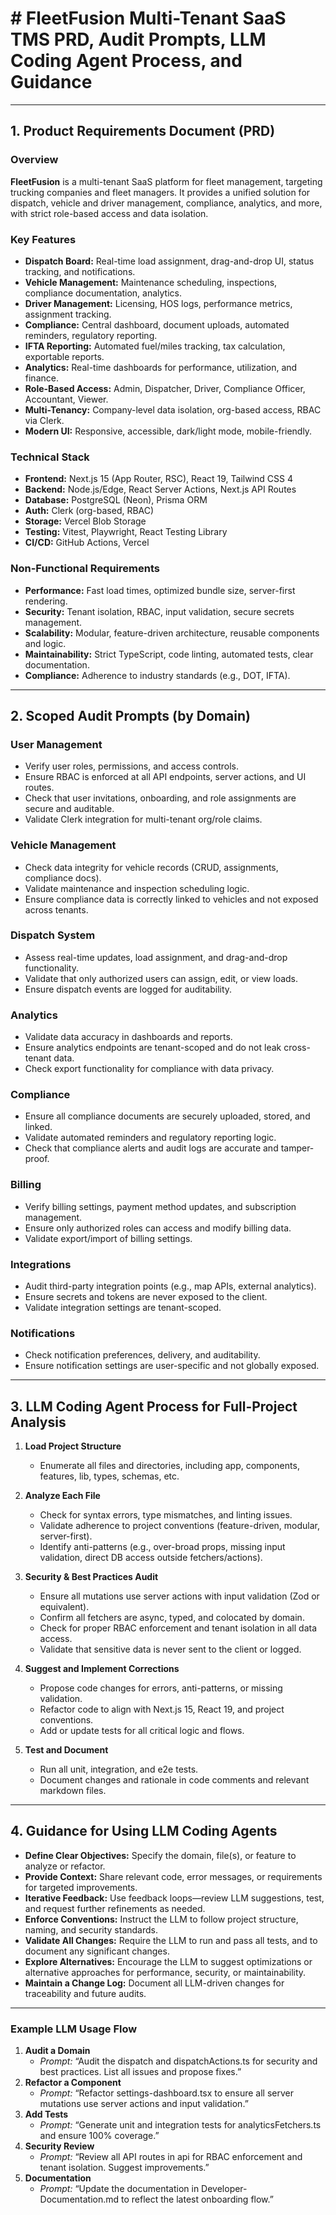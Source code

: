 # # FleetFusion Multi-Tenant SaaS TMS PRD, Audit Prompts, LLM Coding Agent Process, and Guidance

---

## 1. Product Requirements Document (PRD)

### Overview

**FleetFusion** is a multi-tenant SaaS platform for fleet management, targeting trucking companies and fleet managers. It provides a unified solution for dispatch, vehicle and driver management, compliance, analytics, and more, with strict role-based access and data isolation.

### Key Features

- **Dispatch Board:** Real-time load assignment, drag-and-drop UI, status tracking, and notifications.
- **Vehicle Management:** Maintenance scheduling, inspections, compliance documentation, analytics.
- **Driver Management:** Licensing, HOS logs, performance metrics, assignment tracking.
- **Compliance:** Central dashboard, document uploads, automated reminders, regulatory reporting.
- **IFTA Reporting:** Automated fuel/miles tracking, tax calculation, exportable reports.
- **Analytics:** Real-time dashboards for performance, utilization, and finance.
- **Role-Based Access:** Admin, Dispatcher, Driver, Compliance Officer, Accountant, Viewer.
- **Multi-Tenancy:** Company-level data isolation, org-based access, RBAC via Clerk.
- **Modern UI:** Responsive, accessible, dark/light mode, mobile-friendly.

### Technical Stack

- **Frontend:** Next.js 15 (App Router, RSC), React 19, Tailwind CSS 4
- **Backend:** Node.js/Edge, React Server Actions, Next.js API Routes
- **Database:** PostgreSQL (Neon), Prisma ORM
- **Auth:** Clerk (org-based, RBAC)
- **Storage:** Vercel Blob Storage
- **Testing:** Vitest, Playwright, React Testing Library
- **CI/CD:** GitHub Actions, Vercel

### Non-Functional Requirements

- **Performance:** Fast load times, optimized bundle size, server-first rendering.
- **Security:** Tenant isolation, RBAC, input validation, secure secrets management.
- **Scalability:** Modular, feature-driven architecture, reusable components and logic.
- **Maintainability:** Strict TypeScript, code linting, automated tests, clear documentation.
- **Compliance:** Adherence to industry standards (e.g., DOT, IFTA).

---

## 2. Scoped Audit Prompts (by Domain)

### User Management

- Verify user roles, permissions, and access controls.
- Ensure RBAC is enforced at all API endpoints, server actions, and UI routes.
- Check that user invitations, onboarding, and role assignments are secure and auditable.
- Validate Clerk integration for multi-tenant org/role claims.

### Vehicle Management

- Check data integrity for vehicle records (CRUD, assignments, compliance docs).
- Validate maintenance and inspection scheduling logic.
- Ensure compliance data is correctly linked to vehicles and not exposed across tenants.

### Dispatch System

- Assess real-time updates, load assignment, and drag-and-drop functionality.
- Validate that only authorized users can assign, edit, or view loads.
- Ensure dispatch events are logged for auditability.

### Analytics

- Validate data accuracy in dashboards and reports.
- Ensure analytics endpoints are tenant-scoped and do not leak cross-tenant data.
- Check export functionality for compliance with data privacy.

### Compliance

- Ensure all compliance documents are securely uploaded, stored, and linked.
- Validate automated reminders and regulatory reporting logic.
- Check that compliance alerts and audit logs are accurate and tamper-proof.

### Billing

- Verify billing settings, payment method updates, and subscription management.
- Ensure only authorized roles can access and modify billing data.
- Validate export/import of billing settings.

### Integrations

- Audit third-party integration points (e.g., map APIs, external analytics).
- Ensure secrets and tokens are never exposed to the client.
- Validate integration settings are tenant-scoped.

### Notifications

- Check notification preferences, delivery, and auditability.
- Ensure notification settings are user-specific and not globally exposed.

---

## 3. LLM Coding Agent Process for Full-Project Analysis

1. **Load Project Structure**
   - Enumerate all files and directories, including app, components, features, lib, types, schemas, etc.

2. **Analyze Each File**
   - Check for syntax errors, type mismatches, and linting issues.
   - Validate adherence to project conventions (feature-driven, modular, server-first).
   - Identify anti-patterns (e.g., over-broad props, missing input validation, direct DB access outside fetchers/actions).

3. **Security & Best Practices Audit**
   - Ensure all mutations use server actions with input validation (Zod or equivalent).
   - Confirm all fetchers are async, typed, and colocated by domain.
   - Check for proper RBAC enforcement and tenant isolation in all data access.
   - Validate that sensitive data is never sent to the client or logged.

4. **Suggest and Implement Corrections**
   - Propose code changes for errors, anti-patterns, or missing validation.
   - Refactor code to align with Next.js 15, React 19, and project conventions.
   - Add or update tests for all critical logic and flows.

5. **Test and Document**
   - Run all unit, integration, and e2e tests.
   - Document changes and rationale in code comments and relevant markdown files.

---

## 4. Guidance for Using LLM Coding Agents

- **Define Clear Objectives:** Specify the domain, file(s), or feature to analyze or refactor.
- **Provide Context:** Share relevant code, error messages, or requirements for targeted improvements.
- **Iterative Feedback:** Use feedback loops—review LLM suggestions, test, and request further refinements as needed.
- **Enforce Conventions:** Instruct the LLM to follow project structure, naming, and security standards.
- **Validate All Changes:** Require the LLM to run and pass all tests, and to document any significant changes.
- **Explore Alternatives:** Encourage the LLM to suggest optimizations or alternative approaches for performance, security, or maintainability.
- **Maintain a Change Log:** Document all LLM-driven changes for traceability and future audits.

---

### Example LLM Usage Flow

1. **Audit a Domain**
   - _Prompt:_ “Audit the dispatch and dispatchActions.ts for security and best practices. List all issues and propose fixes.”
2. **Refactor a Component**
   - _Prompt:_ “Refactor settings-dashboard.tsx to ensure all server mutations use server actions and input validation.”
3. **Add Tests**
   - _Prompt:_ “Generate unit and integration tests for analyticsFetchers.ts and ensure 100% coverage.”
4. **Security Review**
   - _Prompt:_ “Review all API routes in api for RBAC enforcement and tenant isolation. Suggest improvements.”
5. **Documentation**
   - _Prompt:_ “Update the documentation in Developer-Documentation.md to reflect the latest onboarding flow.”
